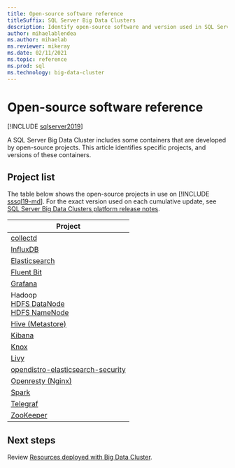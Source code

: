 ```yaml
---
title: Open-source software reference
titleSuffix: SQL Server Big Data Clusters
description: Identify open-source software and version used in SQL Server Big Data Clusters.
author: mihaelablendea 
ms.author: mihaelab
ms.reviewer: mikeray
ms.date: 02/11/2021
ms.topic: reference
ms.prod: sql
ms.technology: big-data-cluster
---
```


# Open-source software reference

[!INCLUDE [sqlserver2019](../includes/applies-to-version/sqlserver2019.md)]

A SQL Server Big Data Cluster includes some containers that are developed by open-source projects. This article identifies specific projects, and versions of these containers.

## Project list

The table below shows the open-source projects in use on [!INCLUDE [sssql19-md](../includes/sssql19-md.md)]. For the exact version used on each cumulative update, see [SQL Server Big Data Clusters platform release notes](release-notes-big-data-cluster.md).

| Project |
|--|
| [collectd](https://collectd.org/) |
| [InfluxDB](https://www.influxdata.com) |
| [Elasticsearch](https://www.elastic.co/) |
| [Fluent Bit](https://docs.fluentbit.io/manual/about/what-is-fluent-bit) |
| [Grafana](https://grafana.com/) |
| Hadoop <br/>[HDFS DataNode](concept-storage-pool.md)<br/>[HDFS NameNode](https://cwiki.apache.org/confluence/display/HADOOP2/NameNode) |
| [Hive (Metastore)](https://hive.apache.org/) |
| [Kibana](https://www.elastic.co/kibana) |
| [Knox](https://knox.apache.org/) |
| [Livy](https://livy.apache.org/) |
| [opendistro-elasticsearch-security](https://www.elastic.co/what-is/elastic-stack-security) |
| [Openresty (Nginx)](https://openresty.org/) |
| [Spark](configure-spark-hdfs.md) |
| [Telegraf](https://docs.influxdata.com/telegraf/) |
| [ZooKeeper](https://cwiki.apache.org/confluence/display/zookeeper) |

## Next steps

Review [Resources deployed with Big Data Cluster](concept-architecture-pods.md).